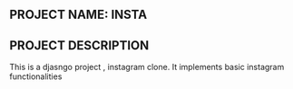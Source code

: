 ## PROJECT NAME: INSTA
## PROJECT DESCRIPTION
This is a djasngo project , instagram clone. It implements basic instagram functionalities